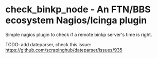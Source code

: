# check_binkp_node - An FTN/BBS ecosystem Nagios/Icinga plugin

Simple nagios plugin to check if a remote binkp server's time is right.

TODO: add dateparser, check this issue: https://github.com/scrapinghub/dateparser/issues/935



